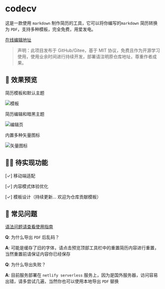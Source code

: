 # codecv

这是一款使用 `markdown` 制作简历的工具，它可以将你编写的`markdown` 简历转换为 `PDF`，支持多种模板，完全免费，用爱发电。

[在线编辑地址](https://resume.bggg.tech/) 

> 声明：此项目发布于 GitHub/Gitee，基于 MIT 协议，免费且作为开源学习使用，使用业余时间进行持续开发，部署请注明原仓库地址，尊重作者成果。

## 🤩 效果预览

<p>简历模板和默认主题</p>

<img style="max-width: 1000px" src="./docs/templates.webp" alt="模板" />

<p>简历编辑和暗黑主题</p>

<img style="max-width: 1000px" src="./docs/editor.webp" alt="编辑页" />

<p>内置多种矢量图标</p>

<img style="max-width: 1000px" src="./docs/iconfont.webp" alt="矢量图标" />

## ✊🏻 待实现功能

[✓] 移动端适配

[✓] 内容模式体验优化

[✓] 模板设计（持续更新... 欢迎为仓库贡献模板）

## 🤔 常见问题

[语法问题请查看使用指南](https://codeleilei.gitee.io/markdown2pdf/#/syntax/helper)

**Q**: 为什么导出 `PDF` 后乱码？

**A**: 可能是缓存了旧的字体，请点击预览顶部工具栏中的重置简历内容进行重置，当然重置前请保证内容你已经保存

**Q**: 为什么导出失败？

**A**: 目前服务部署在 `netlify serverless` 服务上，因为是国外服务器，访问容易出错，请多尝试几遍，当然你也可以使用本地导出 `PDF` 替换
